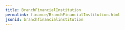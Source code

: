 ```yaml
---
title: BranchFinancialInstitution
permalink: finance/BranchFinancialInstitution.html
jsonid: branchfinancialinstitution
---
```

